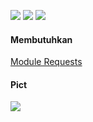 ![](https://img.shields.io/badge/python-3.8.x-blue)  ![](https://img.shields.io/badge/Coder-Ezz--Kun-green)   ![](https://img.shields.io/badge/%40copyright-2020-orange)

#### Membutuhkan 
[Module Requests](https://pypi.org/project/requests/)

#### Pict
![](https://i.ibb.co/jyjJQrR/Screenshot-20200403-163629-picsay.png)
